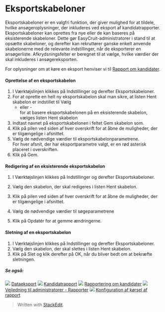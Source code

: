 # Eksportskabeloner

Eksportskabeloner er en valgfri funktion, der giver mulighed for at tildele, hvilke ansøgeroplysninger, der inkluderes ved eksport af kandidatrapporter. Eksportskabeloner kan oprettes fra nye eller de kan baseres på eksisterende skabeloner. Dette gør EasyCruit-administratorer i stand til at opsætte skabeloner, og derefter kan rekruttører ganske enkelt anvende skabelonerne med de relevante indstillinger, når de eksporterer en ansøgerliste. Afkrydsningsfelter er beregnet til at vælge, hvilke værdier der skal inkluderes i ansøgereksporten.

For oplysninger om at køre en eksport henviser vi til  [Rapport om kandidater](reporting_on_candidates.htm).

#### Oprettelse af en eksportskabelon

1.  I  Værktøjslinjen  klikkes på  Indstillinger  og derefter  Eksportskabeloner.
2.  For at oprette en helt ny eksportskabelon skal man sikre, at listen  Hent skabelon  er indstillet til  Vælg  
    - eller -  
    for at basere eksportskabelonen på en eksisterende skabelon, vælges listen  Hent skabelon
3.  Indtast navnet på eksportskabelonen i feltet  Gem skabelon som.
4.  Klik på pilen ved siden af hver overskrift for at åbne de muligheder, der er tilgængelige i afsnittet.
5.  Vælg de nødvendige værdier til eksportskabelonparametrene.  
    For hver afsnit, der har eksportparametre valgt, er en rød asterisk placeret i overskriften.
6.  Klik på  Gem.

#### Redigering af en eksisterende eksportskabelon

1.  I  Værktøjslinjen  klikkes på  Indstillinger  og derefter  Eksportskabeloner.
2.  Vælg den skabelon, der skal redigeres i listen  Hent skabelon.
3.  Klik på pilen ved siden af hver overskrift for at åbne de muligheder, der er tilgængelige i afsnittet.  
    
4.  Vælg de nødvendige værdier til søgeparametrene
5.  Klik på  Opdatér  for at gemme ændringerne.

#### Sletning af en eksportskabelon

1.  I  Værktøjslinjen  klikkes på  Indstillinger  og derefter  Eksportskabeloner.
2.  Vælg den skabelon, der skal slettes i listen  Hent skabelon.
3.  Klik på  Slet  og klik derefter på  OK, når du bliver bedt om at bekræfte sletningen.

##### Se også:

![](../Resources/Images/icon-document-link.png)  [Dataeksport](data_extract.htm)
![](../Resources/Images/icon-document-link.png)  [Kandidatrapport](candidate_report.htm)
![](../Resources/Images/icon-document-link.png)  [Rapportering om kandidater](reporting_on_candidates.htm)
![](../Resources/Images/icon-document-link.png)  [Vejledning til administratorer - Rapporter](guide_for_administrators_reports.htm)
![](../Resources/Images/icon-document-link.png)  [Konfiguration af kørsel af rapport](configuring_and_running_a_report.htm)


> Written with [StackEdit](https://stackedit.io/).
<!--stackedit_data:
eyJoaXN0b3J5IjpbLTEwNjU3MDk5MzJdfQ==
-->